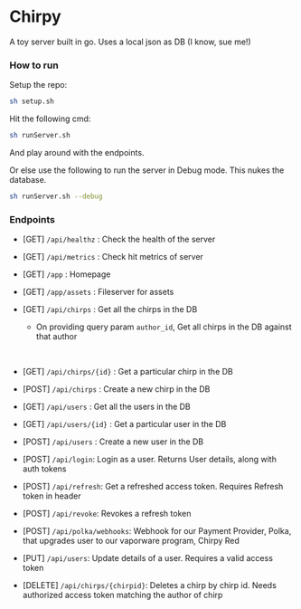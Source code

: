 # Chirpy

A toy server built in go. Uses a local json as DB (I know, sue me!)

### How to run

Setup the repo:

```sh
sh setup.sh
```

Hit the following cmd:

```sh
sh runServer.sh
```

And play around with the endpoints.
<br/>

Or else use the following to run the server in Debug mode. This nukes the database.

```sh
sh runServer.sh --debug
```

### Endpoints

- [GET] `/api/healthz` : Check the health of the server

- [GET] `/api/metrics` : Check hit metrics of server

- [GET] `/app` : Homepage

- [GET] `/app/assets` : Fileserver for assets

- [GET] `/api/chirps` : Get all the chirps in the DB
  - On providing query param `author_id`, Get all chirps in the DB against that author

<br />

- [GET] `/api/chirps/{id}` : Get a particular chirp in the DB

- [POST] `/api/chirps` : Create a new chirp in the DB

- [GET] `/api/users` : Get all the users in the DB

- [GET] `/api/users/{id}` : Get a particular user in the DB

- [POST] `/api/users` : Create a new user in the DB

- [POST] `/api/login`: Login as a user. Returns User details, along with auth tokens

- [POST] `/api/refresh`: Get a refreshed access token. Requires Refresh token in header

- [POST] `/api/revoke`: Revokes a refresh token

- [POST] `/api/polka/webhooks`: Webhook for our Payment Provider, Polka, that upgrades user to our vaporware program, Chirpy Red

- [PUT] `/api/users`: Update details of a user. Requires a valid access token

- [DELETE] `/api/chirps/{chirpid}`: Deletes a chirp by chirp id. Needs authorized access token matching the author of chirp
